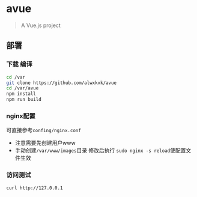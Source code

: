 # avue

> A Vue.js project
## 部署
### 下载 编译
```bash
cd /var
git clone https://github.com/alwxkxk/avue
cd /var/avue
npm install
npm run build
```

### nginx配置
可直接参考`confing/nginx.conf`
- 注意需要先创建用户www
- 手动创建`/var/www/images`目录
修改后执行 `sudo nginx -s reload`使配置文件生效

### 访问测试
```bash
curl http://127.0.0.1
```
